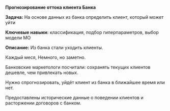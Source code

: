 **Прогнозирование оттока клиента Банка**

**Задача:** На основе данных из банка определить клиент, который может уйти

**Ключевые навыки:** классификация, подбор гиперпараметров, выбор модели МО

**Описание:** Из банка стали уходить клиенты.

Каждый меся, Немного, но заметно. 

Банковские маркетологи посчитали: сохранять текущих клиентов дешевле, чем привлекать новых.

Нужно спрогнозировать, уйдёт клиент из банка в ближайшее время или нет. 

Предоставлены исторические данные о поведении клиентов и расторжении договоров с банком.
